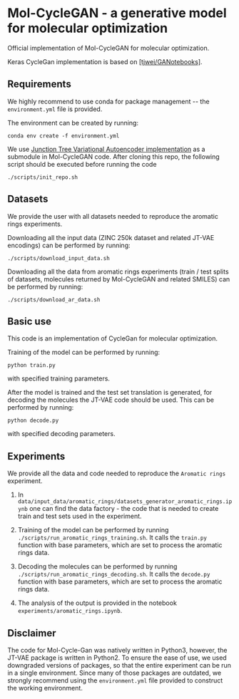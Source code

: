 # Mol-CycleGAN - a generative model for molecular optimization
Official implementation of Mol-CycleGAN for molecular optimization.

Keras CycleGan implementation is based on <a href="https://github.com/tjwei/GANotebooks">[tjwei/GANotebooks]</a>.


## Requirements
We highly recommend to use conda for package management -- the `environment.yml` file is provided.

The environment can be created by running:
```
conda env create -f environment.yml
```

We use <a href="https://github.com/wengong-jin/icml18-jtnn">Junction Tree Variational Autoencoder implementation</a> as a submodule in Mol-CycleGAN code.
After cloning this repo, the following script should be executed before running the code
```
./scripts/init_repo.sh 
```

## Datasets
We provide the user with all datasets needed to reproduce the aromatic rings experiments.

Downloading all the input data (ZINC 250k dataset and related JT-VAE encodings) can be performed by running:
```
./scripts/download_input_data.sh
```

Downloading all the data from aromatic rings experiments (train / test splits of datasets, molecules returned by Mol-CycleGAN and related SMILES) can be performed by running:
```
./scripts/download_ar_data.sh
```


## Basic use
This code is an implementation of CycleGan for molecular optimization.

Training of the model can be performed by running:
```
python train.py
```
with specified training parameters.

After the model is trained and the test set translation is generated, for decoding the molecules the JT-VAE code should be used. This can be performed by running:
```
python decode.py
```
with specified decoding parameters.


## Experiments
We provide all the data and code needed to reproduce the `Aromatic rings` experiment.

1. In `data/input_data/aromatic_rings/datasets_generator_aromatic_rings.ipynb` one can find the data factory - the code that is needed to create train and test sets used in the experiment.

2. Training of the model can be performed by running `./scripts/run_aromatic_rings_training.sh`. It calls the `train.py` function with base parameters, which are set to process the aromatic rings data.

3. Decoding the molecules can be performed by running `./scripts/run_aromatic_rings_decoding.sh`. It calls the `decode.py` function with base parameters, which are set to process the aromatic rings data.

4. The analysis of the output is provided in the notebook `experiments/aromatic_rings.ipynb`.

## Disclaimer
The code for Mol-Cycle-Gan was natively written in Python3, however, the JT-VAE package is written in Python2. To ensure the ease of use, we used downgraded versions of packages, so that the entire experiment can be run in a single environment.
Since many of those packages are outdated, we strongly recommend using the ```environment.yml``` file provided to construct the working environment.